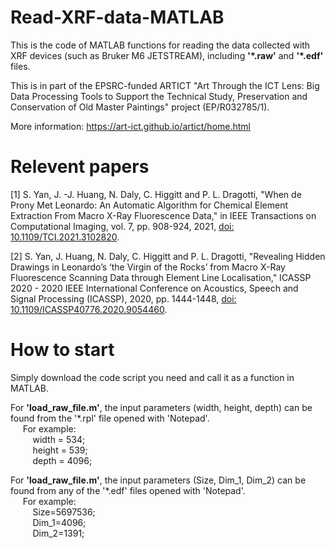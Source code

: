 # Read-XRF-data-MATLAB
This is the code of MATLAB functions for reading the data collected with XRF devices (such as Bruker M6 JETSTREAM), including **'\*.raw'** and **'\*.edf'** files.

This is in part of the EPSRC-funded ARTICT "Art Through the ICT Lens: Big Data Processing Tools to Support the Technical Study, Preservation and Conservation of Old Master Paintings" project (EP/R032785/1). 

More information: https://art-ict.github.io/artict/home.html

# Relevent papers
[1] S. Yan, J. -J. Huang, N. Daly, C. Higgitt and P. L. Dragotti, "When de Prony Met Leonardo: An Automatic Algorithm for Chemical Element Extraction From Macro X-Ray Fluorescence Data," in IEEE Transactions on Computational Imaging, vol. 7, pp. 908-924, 2021, [doi: 10.1109/TCI.2021.3102820](https://ieeexplore.ieee.org/document/9511278).

[2] S. Yan, J. Huang, N. Daly, C. Higgitt and P. L. Dragotti, "Revealing Hidden Drawings in Leonardo’s ‘the Virgin of the Rocks’ from Macro X-Ray Fluorescence Scanning Data through Element Line Localisation," ICASSP 2020 - 2020 IEEE International Conference on Acoustics, Speech and Signal Processing (ICASSP), 2020, pp. 1444-1448, [doi: 10.1109/ICASSP40776.2020.9054460](https://ieeexplore.ieee.org/document/9054460).

# How to start
Simply download the code script you need and call it as a function in MATLAB.

For **'load_raw_file.m'**, the input parameters (width, height, depth) can be found from the '*.rpl' file opened with 'Notepad'.<br />
&nbsp;&nbsp;&nbsp;&nbsp; For example: <br />
&nbsp;&nbsp;&nbsp;&nbsp;&nbsp;&nbsp;&nbsp;&nbsp; width = 534;<br />
&nbsp;&nbsp;&nbsp;&nbsp;&nbsp;&nbsp;&nbsp;&nbsp; height = 539;<br />
&nbsp;&nbsp;&nbsp;&nbsp;&nbsp;&nbsp;&nbsp;&nbsp; depth = 4096;<br />

For **'load_raw_file.m'**, the input parameters (Size, Dim_1, Dim_2) can be found from any of the '*.edf' files opened with 'Notepad'.<br />
&nbsp;&nbsp;&nbsp;&nbsp; For example: <br />
&nbsp;&nbsp;&nbsp;&nbsp;&nbsp;&nbsp;&nbsp;&nbsp; Size=5697536;<br />
&nbsp;&nbsp;&nbsp;&nbsp;&nbsp;&nbsp;&nbsp;&nbsp; Dim_1=4096;<br />
&nbsp;&nbsp;&nbsp;&nbsp;&nbsp;&nbsp;&nbsp;&nbsp; Dim_2=1391;<br />
